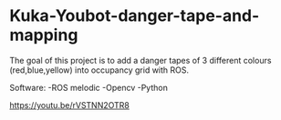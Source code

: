 # Kuka-Youbot-danger-tape-and-mapping

The goal of this project is to add a danger tapes of 3 different colours (red,blue,yellow) into occupancy grid with ROS. 

Software:
-ROS melodic
-Opencv
-Python

https://youtu.be/rVSTNN2OTR8
